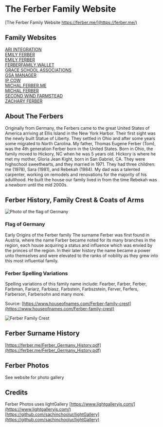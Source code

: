 # The Ferber Family Website
[The Ferber Family Website https://ferber.me/](https://ferber.me/)

## Family Websites
[ARI INTEGRATION](https://ari-integration.com/)   
[EMILY FERBER](https://emilyferber.me/)   
[EMILY FERBER](https://emilybethb.wordpress.com/)   
[FERBERFAMILY.WALLET](https://ud.me/ferberfamily.wallet)   
[GRACE SCHOOL ASSOCIATIONS](https://gsaeducators.com/)   
[GSA MANAGER](https://gsamanager.org/)   
[IP COW](https://ipcow.com/)   
[MICHAL.FERBER.ME](https://michal.ferber.me/)   
[MICHAL FERBER](https://michalferber.com/)   
[SECOND WIND FARMSTEAD](https://www.youtube.com/@SecondWindFarmstead)   
[ZACHARY FERBER](https://zacharyferber.com/)   

## About The Ferbers
Originally from Germany, the Ferbers came to the great United States of America arriving at Ellis Island in the New York Harbor. Their first sight was the newly built Statue of Liberty. They settled in Ohio and after some years some migrated to North Carolina. My father, Thomas Eugene Ferber (Tom), was the 4th generation Ferber born in the United States. Born in Ohio, the family moved to Hickory, NC when he was 5 years old. Hickory is where he met my mother, Gloria Jean Kight, born in San Gabriel, CA. They were highschool sweethearts, and they married in 1971. They had three children: me (1978), Sara (1981), and Rebekah (1984). My dad was a talented carpenter, working on remodels and renovations for the majority of his adulthood. He built the house our family lived in from the time Rebekah was a newborn until the mid 2000s.

## Ferber History, Family Crest & Coats of Arms
![Photo of the flag of Germany](https://ferber.me/images/Flag-of-Germany.png)   

### Flag of Germany
Early Origins of the Ferber family
The surname Ferber was first found in Austria, where the name Farber became noted for its many branches in the region, each house acquiring a status and influence which was envied by the princes of the region. In their later history the name became a power unto themselves and were elevated to the ranks of nobility as they grew into this most influential family.

### Ferber Spelling Variations
Spelling variations of this family name include: Fearber, Farber, Ferber, Farbman, Fariarz, Farbiasz, Farbstein, Farbszstein, Ferver, Ferfers, Farberson, Farbersohn and many more.

Source: [https://www.houseofnames.com/Ferber-family-crest](https://www.houseofnames.com/Ferber-family-crest)   

![Ferber Family Crest](https://ferber.me/images/Ferber-Germany2.jpg)   

## Ferber Surname History
[https://ferber.me/Ferber_Germany_History.pdf](https://ferber.me/Ferber_Germany_History.pdf)   

## Ferber Photos
See website for photo gallery

## Credits
Ferber Photos uses lightGallery [https://www.lightgalleryjs.com/](https://www.lightgalleryjs.com/) [https://github.com/sachinchoolur/lightGallery](https://github.com/sachinchoolur/lightGallery)  